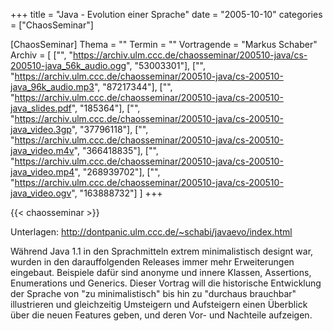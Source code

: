 +++
title = "Java - Evolution einer Sprache"
date = "2005-10-10"
categories = ["ChaosSeminar"]

[ChaosSeminar]
Thema = ""
Termin = ""
Vortragende = "Markus Schaber"
Archiv = [
	["", "https://archiv.ulm.ccc.de/chaosseminar/200510-java/cs-200510-java_56k_audio.ogg", "53003301"],
	["", "https://archiv.ulm.ccc.de/chaosseminar/200510-java/cs-200510-java_96k_audio.mp3", "87217344"],
	["", "https://archiv.ulm.ccc.de/chaosseminar/200510-java/cs-200510-java_slides.pdf", "185364"],
	["", "https://archiv.ulm.ccc.de/chaosseminar/200510-java/cs-200510-java_video.3gp", "37796118"],
	["", "https://archiv.ulm.ccc.de/chaosseminar/200510-java/cs-200510-java_video.m4v", "366418835"],
	["", "https://archiv.ulm.ccc.de/chaosseminar/200510-java/cs-200510-java_video.mp4", "268939702"],
	["", "https://archiv.ulm.ccc.de/chaosseminar/200510-java/cs-200510-java_video.ogv", "163888732"]
	]
+++

{{< chaosseminar >}}

Unterlagen: http://dontpanic.ulm.ccc.de/~schabi/javaevo/index.html

Während Java 1.1 in den Sprachmitteln extrem minimalistisch designt war, wurden in den darauffolgenden Releases immer mehr Erweiterungen eingebaut. Beispiele dafür sind anonyme und innere Klassen, Assertions, Enumerations und Generics.
Dieser Vortrag will die historische Entwicklung der Sprache von "zu minimalistisch" bis hin zu "durchaus brauchbar" illustrieren und gleichzeitig Umsteigern und Aufsteigern einen Überblick über die neuen Features geben, und deren Vor- und Nachteile aufzeigen.
